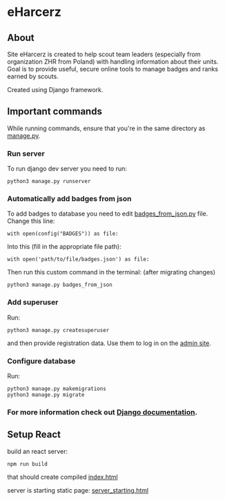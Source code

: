 # eHarcerz
## About

Site eHarcerz is created to help scout team leaders (especially from organization ZHR from Poland) with handling information about their units. Goal is to provide useful, secure online tools to manage badges and ranks earned by scouts.

Created using Django framework.

## Important commands

While running commands, ensure that you're in the same directory as [manage.py](./manage.py).

### Run server
To run django dev server you need to run:

```
python3 manage.py runserver 
```
### Automatically add badges from json
To add badges to database you need to edit 
[badges_from_json.py](backend/management/commands/badges_from_json.py) 
file. Change this line:

```
with open(config("BADGES")) as file:
```
Into this (fill in the appropriate file path):
```
with open('path/to/file/badges.json') as file:
```


Then run this custom command in the terminal:
(after migrating changes)

```
python3 manage.py badges_from_json
```

### Add superuser
Run:
```
python3 manage.py createsuperuser
```
and then provide registration data. Use them to log in on the [admin site](http://localhost:8000/admin/).

### Configure database
Run:
```
python3 manage.py makemigrations
python3 manage.py migrate
```

### For more information check out [Django documentation](https://docs.djangoproject.com/en/4.2/topics/migrations/).

## Setup React

build an react server:
```
npm run build
```

that should create compiled [index.html](frontend/dist/index.html)

server is starting static page: [server_starting.html](templates/server_starting.html)